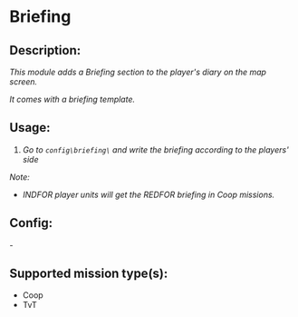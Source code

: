 # Briefing
## Description:
_This module adds a Briefing section to the player's diary on the map screen._

_It comes with a briefing template._

## Usage:
1. _Go to `config\briefing\` and write the briefing according to the players' side_

_Note:_
 - _INDFOR player units will get the REDFOR briefing in Coop missions._

## Config:
\-

## Supported mission type(s):
 - Coop
 - TvT
